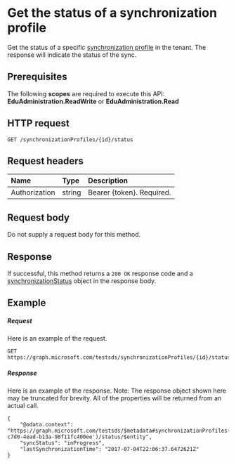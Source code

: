 # Get the status of a synchronization profile

Get the status of a specific [synchronization profile](..\resources\synchronizationProfile.md) in the tenant. The response will indicate the status of the sync.

## Prerequisites
The following **scopes** are required to execute this API: **EduAdministration.ReadWrite** or **EduAdministration.Read**

## HTTP request
<!-- { "blockType": "ignored" } -->
```http
GET /synchronizationProfiles/{id}/status
```

## Request headers
| Name       | Type | Description|
|:-----------|:------|:----------|
| Authorization  | string  | Bearer {token}. Required.  |

## Request body
Do not supply a request body for this method.
## Response
If successful, this method returns a `200 OK` response code and a [synchronizationStatus](../resources/synchronizationStatus.md) object in the response body.

## Example
##### Request
Here is an example of the request.
<!-- {
  "blockType": "request",
  "name": "get_synchronizationProfile_status"
}-->
```http
GET https://graph.microsoft.com/testsds/synchronizationProfiles/{id}/status
```

##### Response
Here is an example of the response. Note: The response object shown here may be truncated for brevity. All of the properties will be returned from an actual call.
<!-- {
  "blockType": "response",
  "@odata.type": "microsoft.graph.synchronizationStatus",
} -->
```http
{
    "@odata.context": "https://graph.microsoft.com/testsds/$metadata#synchronizationProfiles('86904b1e-c7d0-4ead-b13a-98f11fc400ee')/status/$entity",
    "syncStatus": "inProgress",
    "lastSynchronizationTime": "2017-07-04T22:06:37.6472621Z"
}
```